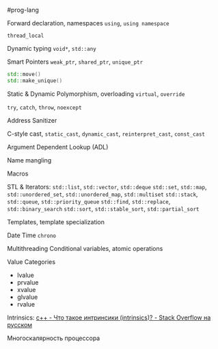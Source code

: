 #prog-lang

Forward declaration, namespaces
`using`, `using namespace`

`thread_local`

Dynamic typing
`void*`, `std::any`

Smart Pointers
`weak_ptr`, `shared_ptr`, `unique_ptr`

```cpp
std::move()
std::make_unique()
```

Static & Dynamic Polymorphism, overloading
`virtual`, `override`

`try`, `catch`, `throw`, `noexcept`

Address Sanitizer

C-style cast, `static_cast`, `dynamic_cast`, `reinterpret_cast`, `const_cast`

Argument Dependent Lookup (ADL)

Name mangling

Macros

STL & Iterators:
`std::list`, `std::vector`, `std::deque`
`std::set`, `std::map`, `std::unordered_set`, `std::unordered_map`, `std::multiset`
`std::stack`, `std::queue`, `std::priority_queue`
`std::find`, `std::replace`, `std::binary_search`
`std::sort`, `std::stable_sort`, `std::partial_sort`

Templates, template specialization

Date Time
`chrono`

Multithreading
Conditional variables, atomic operations

Value Categories
- lvalue
- prvalue
- xvalue
- glvalue
- rvalue


Intrinsics:
[c++ - Что такое интринсики (intrinsics)? - Stack Overflow на русском](https://ru.stackoverflow.com/questions/621215/%D0%A7%D1%82%D0%BE-%D1%82%D0%B0%D0%BA%D0%BE%D0%B5-%D0%B8%D0%BD%D1%82%D1%80%D0%B8%D0%BD%D1%81%D0%B8%D0%BA%D0%B8-intrinsics)

Многоскалярность процессора